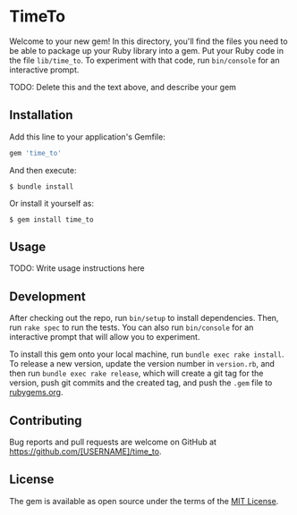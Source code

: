 # TimeTo

Welcome to your new gem! In this directory, you'll find the files you need to be able to package up your Ruby library into a gem. Put your Ruby code in the file `lib/time_to`. To experiment with that code, run `bin/console` for an interactive prompt.

TODO: Delete this and the text above, and describe your gem

## Installation

Add this line to your application's Gemfile:

```ruby
gem 'time_to'
```

And then execute:

    $ bundle install

Or install it yourself as:

    $ gem install time_to

## Usage

TODO: Write usage instructions here

## Development

After checking out the repo, run `bin/setup` to install dependencies. Then, run `rake spec` to run the tests. You can also run `bin/console` for an interactive prompt that will allow you to experiment.

To install this gem onto your local machine, run `bundle exec rake install`. To release a new version, update the version number in `version.rb`, and then run `bundle exec rake release`, which will create a git tag for the version, push git commits and the created tag, and push the `.gem` file to [rubygems.org](https://rubygems.org).

## Contributing

Bug reports and pull requests are welcome on GitHub at https://github.com/[USERNAME]/time_to.

## License

The gem is available as open source under the terms of the [MIT License](https://opensource.org/licenses/MIT).
